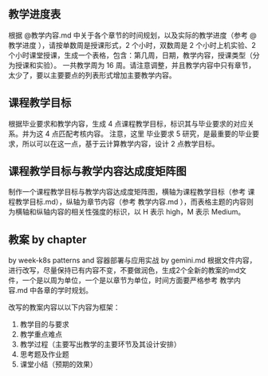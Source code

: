 ## 教学进度表

根据 @教学内容.md 中关于各个章节的时间规划，以及实际的教学进度（参考 @教学进度 ），请按单数周是授课形式，2 个小时，双数周是 2 个小时上机实验、2 个小时课堂授课，生成一个表格，包含：第几周，日期，教学内容，授课类型（分为授课和实验）。
一共教学周为 16 周。请注意调整，并且教学内容中只有章节，太少了，要以主要要点的列表形式增加主要教学内容。

## 课程教学目标

根据毕业要求和教学内容，生成 4 点课程教学目标，标识其与毕业要求的对应关系。并为这 4 点匹配考核内容。
注意，这里 毕业要求 5 研究，是最重要的毕业要求，所以可以在这一点，基于云计算教学内容，设计 2 点教学目标。

## 课程教学目标与教学内容达成度矩阵图
制作一个课程教学目标与教学内容达成度矩阵图，横轴为课程教学目标（参考 课程教学目标.md），纵轴为章节内容（参考 教学内容.md ），而表格主题的内容则为横轴和纵轴内容的相关性强度的标识，以 H 表示 high，M 表示 Medium。

## 教案 by chapter
by week-k8s patterns and 容器部署与应用实战 by gemini.md 根据文件内容，进行改写，尽量保持已有内容不变，不要做润色，生成2个全新的教案的md文件，一个是以周为单位，一个是以章节为单位，时间方面要严格参考 教学内容.md 中各章的学时规划。

改写的教案内容以以下内容为框架：
1. 教学目的与要求
2. 教学重点难点
3. 教学过程（主要写出教学的主要环节及其设计安排）
4. 思考题及作业题
5. 课堂小结（预期的效果）